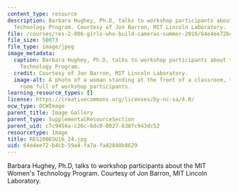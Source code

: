 ```yaml
---
content_type: resource
description: Barbara Hughey, Ph.D, talks to workshop participants about the MIT Women's
  Technology Program. Courtesy of Jon Barron, MIT Lincoln Laboratory.
file: /courses/res-2-006-girls-who-build-cameras-summer-2016/64e4ee72b4cb59a4fa7afa82840b8629_RES2006SU16_24.jpg
file_size: 50073
file_type: image/jpeg
image_metadata:
  caption: Barbara Hughey, Ph.D, talks to workshop participants about the MIT Women's
    Technology Program.
  credit: Courtesy of Jon Barron, MIT Lincoln Laboratory.
  image-alt: A photo of a woman standing at the front of a classroom, talking to a
    room full of workshop participants.
learning_resource_types: []
license: https://creativecommons.org/licenses/by-nc-sa/4.0/
ocw_type: OCWImage
parent_title: Image Gallery
parent_type: SupplementalResourceSection
parent_uid: c7c9456a-c26c-6dc0-0027-638fc943dc52
resourcetype: Image
title: RES2006SU16_24.jpg
uid: 64e4ee72-b4cb-59a4-fa7a-fa82840b8629
---
```

Barbara Hughey, Ph.D, talks to workshop participants about the MIT Women's Technology Program. Courtesy of Jon Barron, MIT Lincoln Laboratory.